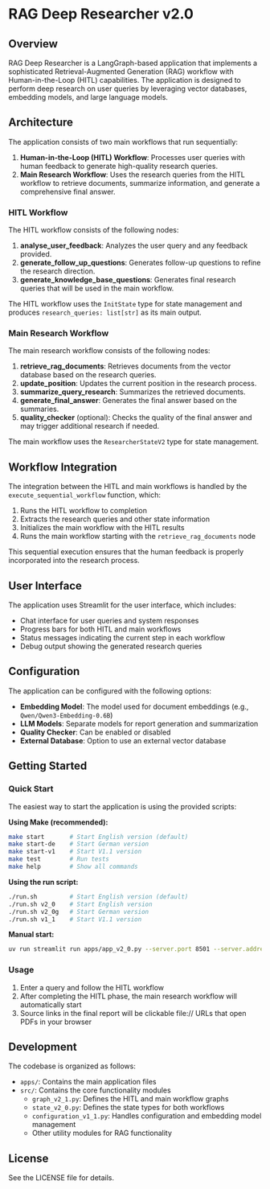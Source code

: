 # RAG Deep Researcher v2.0

## Overview

RAG Deep Researcher is a LangGraph-based application that implements a sophisticated Retrieval-Augmented Generation (RAG) workflow with Human-in-the-Loop (HITL) capabilities. The application is designed to perform deep research on user queries by leveraging vector databases, embedding models, and large language models.

## Architecture

The application consists of two main workflows that run sequentially:

1. **Human-in-the-Loop (HITL) Workflow**: Processes user queries with human feedback to generate high-quality research queries.
2. **Main Research Workflow**: Uses the research queries from the HITL workflow to retrieve documents, summarize information, and generate a comprehensive final answer.

### HITL Workflow

The HITL workflow consists of the following nodes:

1. **analyse_user_feedback**: Analyzes the user query and any feedback provided.
2. **generate_follow_up_questions**: Generates follow-up questions to refine the research direction.
3. **generate_knowledge_base_questions**: Generates final research queries that will be used in the main workflow.

The HITL workflow uses the `InitState` type for state management and produces `research_queries: list[str]` as its main output.

### Main Research Workflow

The main research workflow consists of the following nodes:

1. **retrieve_rag_documents**: Retrieves documents from the vector database based on the research queries.
2. **update_position**: Updates the current position in the research process.
3. **summarize_query_research**: Summarizes the retrieved documents.
4. **generate_final_answer**: Generates the final answer based on the summaries.
5. **quality_checker** (optional): Checks the quality of the final answer and may trigger additional research if needed.

The main workflow uses the `ResearcherStateV2` type for state management.

## Workflow Integration

The integration between the HITL and main workflows is handled by the `execute_sequential_workflow` function, which:

1. Runs the HITL workflow to completion
2. Extracts the research queries and other state information
3. Initializes the main workflow with the HITL results
4. Runs the main workflow starting with the `retrieve_rag_documents` node

This sequential execution ensures that the human feedback is properly incorporated into the research process.

## User Interface

The application uses Streamlit for the user interface, which includes:

- Chat interface for user queries and system responses
- Progress bars for both HITL and main workflows
- Status messages indicating the current step in each workflow
- Debug output showing the generated research queries

## Configuration

The application can be configured with the following options:

- **Embedding Model**: The model used for document embeddings (e.g., `Qwen/Qwen3-Embedding-0.6B`)
- **LLM Models**: Separate models for report generation and summarization
- **Quality Checker**: Can be enabled or disabled
- **External Database**: Option to use an external vector database

## Getting Started

### Quick Start

The easiest way to start the application is using the provided scripts:

**Using Make (recommended):**
```bash
make start       # Start English version (default)
make start-de    # Start German version
make start-v1    # Start V1.1 version
make test        # Run tests
make help        # Show all commands
```

**Using the run script:**
```bash
./run.sh         # Start English version (default)
./run.sh v2_0    # Start English version
./run.sh v2_0g   # Start German version
./run.sh v1_1    # Start V1.1 version
```

**Manual start:**
```bash
uv run streamlit run apps/app_v2_0.py --server.port 8501 --server.address localhost
```

### Usage

1. Enter a query and follow the HITL workflow
2. After completing the HITL phase, the main research workflow will automatically start
3. Source links in the final report will be clickable file:// URLs that open PDFs in your browser

## Development

The codebase is organized as follows:

- `apps/`: Contains the main application files
- `src/`: Contains the core functionality modules
  - `graph_v2_1.py`: Defines the HITL and main workflow graphs
  - `state_v2_0.py`: Defines the state types for both workflows
  - `configuration_v1_1.py`: Handles configuration and embedding model management
  - Other utility modules for RAG functionality

## License

See the LICENSE file for details.